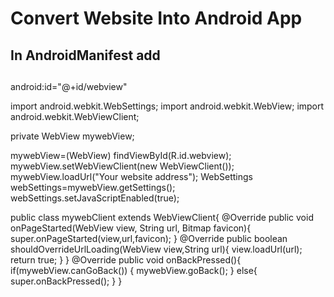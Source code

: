 # Convert Website Into Android App

<h2>In AndroidManifest add</h2>

<uses-permission  android:name="android.permission.INTERNET"></uses-permission>
--------------------------------------------------------------------------------------------------


android:id="@+id/webview"

import android.webkit.WebSettings; 
import android.webkit.WebView; 
import android.webkit.WebViewClient;


private WebView mywebView;


 mywebView=(WebView) findViewById(R.id.webview);
 mywebView.setWebViewClient(new WebViewClient());
 mywebView.loadUrl("Your website address");
 WebSettings webSettings=mywebView.getSettings();
 webSettings.setJavaScriptEnabled(true);
 
 
 public class mywebClient extends WebViewClient{
        @Override
        public void onPageStarted(WebView view, String url, Bitmap favicon){
            super.onPageStarted(view,url,favicon);
        }
        @Override
        public boolean shouldOverrideUrlLoading(WebView view,String url){
            view.loadUrl(url);
            return true;
        }
    }
@Override
    public void onBackPressed(){
        if(mywebView.canGoBack()) {
            mywebView.goBack();
        }
    else{
        super.onBackPressed();
            }
}
